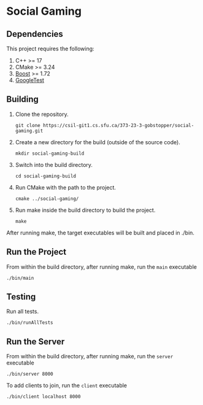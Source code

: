 # Social Gaming

## Dependencies
This project requires the following:

1. C++ >= 17
2. CMake >= 3.24
3. [Boost](https://www.boost.org/users/download/) >= 1.72
4. [GoogleTest](https://github.com/google/googletest)

## Building
1. Clone the repository.
    ```
    git clone https://csil-git1.cs.sfu.ca/373-23-3-gobstopper/social-gaming.git
    ```

2. Create a new directory for the build (outside of the source code).
    ```
    mkdir social-gaming-build
    ```

3. Switch into the build directory.
    ```
    cd social-gaming-build
    ```

4. Run CMake with the path to the project.
    ```
    cmake ../social-gaming/
    ```

5. Run make inside the build directory to build the project.
    ```
    make
    ```
After running make, the target executables will be built and placed in ./bin.

## Run the Project
From within the build directory, after running make, run the `main` executable
```
./bin/main
```

## Testing
Run all tests.
```
./bin/runAllTests
```

## Run the Server
From within the build directory, after running make, run the `server` executable
```
./bin/server 8000
```
To add clients to join, run the `client` executable
```
./bin/client localhost 8000
```